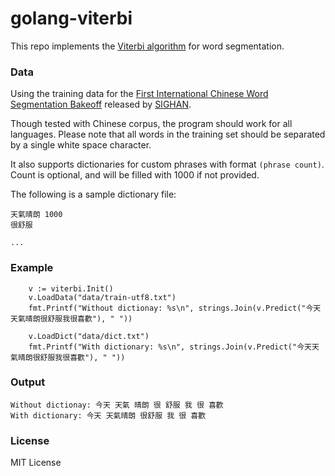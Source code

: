 # golang-viterbi

This repo implements the [Viterbi algorithm](https://en.wikipedia.org/wiki/Viterbi_algorithm) for word segmentation.

### Data
Using the training data for the [First International Chinese Word Segmentation Bakeoff](http://sighan.cs.uchicago.edu/bakeoff2003/) released by [SIGHAN](http://sighan.cs.uchicago.edu/).

Though tested with Chinese corpus, the program should work for all languages. Please note that all words in the training set should be separated by a single white space character.

It also supports dictionaries for custom phrases with format `(phrase count)`. Count is optional, and will be filled with 1000 if not provided.

The following is a sample dictionary file:
```
天氣晴朗 1000
很舒服

...
```

### Example
```golang
    v := viterbi.Init()
    v.LoadData("data/train-utf8.txt")
    fmt.Printf("Without dictionay: %s\n", strings.Join(v.Predict("今天天氣晴朗很舒服我很喜歡"), " "))

    v.LoadDict("data/dict.txt")
    fmt.Printf("With dictionary: %s\n", strings.Join(v.Predict("今天天氣晴朗很舒服我很喜歡"), " "))
```

### Output
```
Without dictionay: 今天 天氣 晴朗 很 舒服 我 很 喜歡
With dictionary: 今天 天氣晴朗 很舒服 我 很 喜歡
```

### License
MIT License
